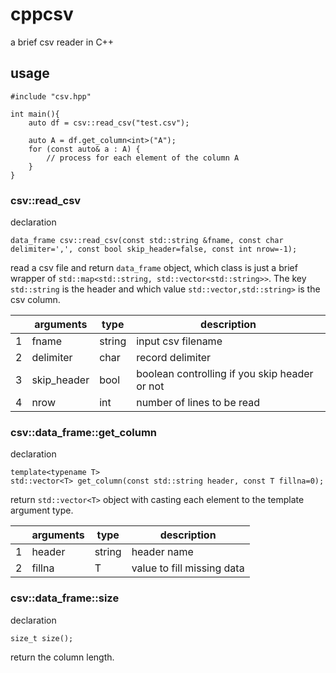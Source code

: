 # cppcsv

a brief csv reader in C++

## usage

```
#include "csv.hpp"

int main(){
    auto df = csv::read_csv("test.csv");

    auto A = df.get_column<int>("A");
    for (const auto& a : A) {
        // process for each element of the column A
    }
}
```

### csv::read_csv

declaration

```
data_frame csv::read_csv(const std::string &fname, const char delimiter=',', const bool skip_header=false, const int nrow=-1);
```
read a csv file and return `data_frame` object, which class is just a brief wrapper of `std::map<std::string, std::vector<std::string>>`.
The key `std::string` is the header and which value `std::vector,std::string>` is the csv column.

|   | arguments      | type   | description                                    |
| - | -------------- | ------ | ---------------------------------------------- |
| 1 | fname          | string | input csv filename                             |
| 2 | delimiter      | char   | record delimiter                               |
| 3 | skip_header    | bool   | boolean controlling if you skip header or not  |
| 4 | nrow           | int    | number of lines to be read                     |

### csv::data_frame::get_column

declaration

```
template<typename T>
std::vector<T> get_column(const std::string header, const T fillna=0);
```

return `std::vector<T>` object with casting each element to the template argument type.

|   | arguments | type   | description                |
| - | --------- | ------ | ---------------------------|
| 1 | header    | string | header name                |
| 2 | fillna    | T      | value to fill missing data |

### csv::data_frame::size

declaration

```
size_t size();
```

return the column length.

